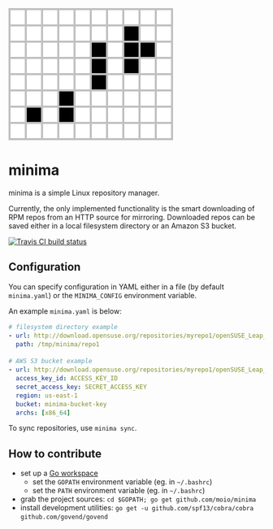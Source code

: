 ![Minimal infinitely-growing pattern in Conway's Game of Life](doc/minimal.svg)


# minima
minima is a simple Linux repository manager.

Currently, the only implemented functionality is the smart downloading of RPM repos from an HTTP source for mirroring. Downloaded repos can be saved either in a local filesystem directory or an Amazon S3 bucket.

[![Travis CI build status](https://travis-ci.org/moio/minima.svg?branch=master)](https://travis-ci.org/moio/minima)

## Configuration

You can specify configuration in YAML either in a file (by default `minima.yaml`) or the `MINIMA_CONFIG` environment variable.


An example `minima.yaml` is below:

```yaml
# filesystem directory example
- url: http://download.opensuse.org/repositories/myrepo1/openSUSE_Leap_42.3/
  path: /tmp/minima/repo1

# AWS S3 bucket example
- url: http://download.opensuse.org/repositories/myrepo1/openSUSE_Leap_42.3/
  access_key_id: ACCESS_KEY_ID
  secret_access_key: SECRET_ACCESS_KEY
  region: us-east-1
  bucket: minima-bucket-key
  archs: [x86_64]
```

To sync repositories, use `minima sync`.

## How to contribute

 - set up a [Go workspace](https://golang.org/doc/code.html)
   - set the `GOPATH` environment variable (eg. in `~/.bashrc`)
   - set the `PATH` environment variable (eg. in `~/.bashrc`)
 - grab the project sources: `cd $GOPATH; go get github.com/moio/minima`
 - install development utilities: `go get -u github.com/spf13/cobra/cobra github.com/govend/govend`
